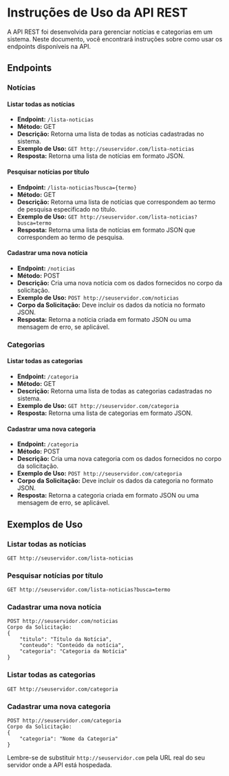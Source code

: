 # Instruções de Uso da API REST

A API REST foi desenvolvida para gerenciar notícias e categorias em um sistema. Neste documento, você encontrará instruções sobre como usar os endpoints disponíveis na API.

## Endpoints

### Notícias

#### Listar todas as notícias

- **Endpoint:** `/lista-noticias`
- **Método:** GET
- **Descrição:** Retorna uma lista de todas as notícias cadastradas no sistema.
- **Exemplo de Uso:** `GET http://seuservidor.com/lista-noticias`
- **Resposta:** Retorna uma lista de notícias em formato JSON.

#### Pesquisar notícias por título

- **Endpoint:** `/lista-noticias?busca={termo}`
- **Método:** GET
- **Descrição:** Retorna uma lista de notícias que correspondem ao termo de pesquisa especificado no título.
- **Exemplo de Uso:** `GET http://seuservidor.com/lista-noticias?busca=termo`
- **Resposta:** Retorna uma lista de notícias em formato JSON que correspondem ao termo de pesquisa.

#### Cadastrar uma nova notícia

- **Endpoint:** `/noticias`
- **Método:** POST
- **Descrição:** Cria uma nova notícia com os dados fornecidos no corpo da solicitação.
- **Exemplo de Uso:** `POST http://seuservidor.com/noticias`
- **Corpo da Solicitação:** Deve incluir os dados da notícia no formato JSON.
- **Resposta:** Retorna a notícia criada em formato JSON ou uma mensagem de erro, se aplicável.

### Categorias

#### Listar todas as categorias

- **Endpoint:** `/categoria`
- **Método:** GET
- **Descrição:** Retorna uma lista de todas as categorias cadastradas no sistema.
- **Exemplo de Uso:** `GET http://seuservidor.com/categoria`
- **Resposta:** Retorna uma lista de categorias em formato JSON.

#### Cadastrar uma nova categoria

- **Endpoint:** `/categoria`
- **Método:** POST
- **Descrição:** Cria uma nova categoria com os dados fornecidos no corpo da solicitação.
- **Exemplo de Uso:** `POST http://seuservidor.com/categoria`
- **Corpo da Solicitação:** Deve incluir os dados da categoria no formato JSON.
- **Resposta:** Retorna a categoria criada em formato JSON ou uma mensagem de erro, se aplicável.

## Exemplos de Uso

### Listar todas as notícias

```
GET http://seuservidor.com/lista-noticias
```

### Pesquisar notícias por título

```
GET http://seuservidor.com/lista-noticias?busca=termo
```

### Cadastrar uma nova notícia

```
POST http://seuservidor.com/noticias
Corpo da Solicitação:
{
    "titulo": "Título da Notícia",
    "conteudo": "Conteúdo da notícia",
    "categoria": "Categoria da Notícia"
}
```

### Listar todas as categorias

```
GET http://seuservidor.com/categoria
```

### Cadastrar uma nova categoria

```
POST http://seuservidor.com/categoria
Corpo da Solicitação:
{
    "categoria": "Nome da Categoria"
}
```

Lembre-se de substituir `http://seuservidor.com` pela URL real do seu servidor onde a API está hospedada.